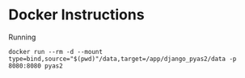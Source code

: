 # Docker Instructions

Running
```
docker run --rm -d --mount type=bind,source="$(pwd)"/data,target=/app/django_pyas2/data -p 8080:8080 pyas2
```